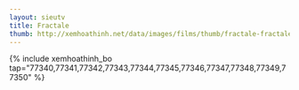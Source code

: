 ```yaml
---
layout: sieutv
title: Fractale
thumb: http://xemhoathinh.net/data/images/films/thumb/fractale-fractale-2012.jpg
---
```

{% include xemhoathinh_bo tap="77340,77341,77342,77343,77344,77345,77346,77347,77348,77349,77350" %} 
